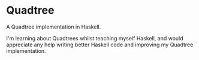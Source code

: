 Quadtree
========

A Quadtree implementation in Haskell.

I'm learning about Quadtrees whilst teaching myself Haskell, and would appreciate any help
writing better Haskell code and improving my Quadtree implementation.
